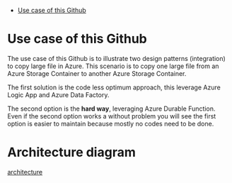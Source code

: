 - [Use case of this Github](use-case-of-this-github )

# Use case of this Github 

The use case of this Github is to illustrate two design patterns (integration) to copy large file in Azure.  This scenario is to copy one large file from an Azure Storage Container to another Azure Storage Container.

The first solution is the code less optimum approach, this leverage Azure Logic App and Azure Data Factory.

The second option is the **hard way**, leveraging Azure Durable Function.  Even if the second option works a without problem you will see the first option is easier to maintain because mostly no codes need to be done.

# Architecture diagram

[architecture]()